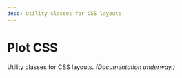 ```yaml
---
desc: Utility classes for CSS layouts.
---
```

# Plot CSS

Utility classes for CSS layouts. *(Documentation underway.)*